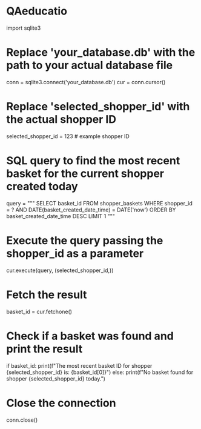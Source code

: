 
# QAeducatio

import sqlite3

# Replace 'your_database.db' with the path to your actual database file
conn = sqlite3.connect('your_database.db')
cur = conn.cursor()

# Replace 'selected_shopper_id' with the actual shopper ID
selected_shopper_id = 123  # example shopper ID

# SQL query to find the most recent basket for the current shopper created today
query = """
SELECT basket_id
FROM shopper_baskets
WHERE shopper_id = ?
AND DATE(basket_created_date_time) = DATE('now')
ORDER BY basket_created_date_time DESC
LIMIT 1
"""

# Execute the query passing the shopper_id as a parameter
cur.execute(query, (selected_shopper_id,))

# Fetch the result
basket_id = cur.fetchone()

# Check if a basket was found and print the result
if basket_id:
    print(f"The most recent basket ID for shopper {selected_shopper_id} is: {basket_id[0]}")
else:
    print(f"No basket found for shopper {selected_shopper_id} today.")

# Close the connection
conn.close()
